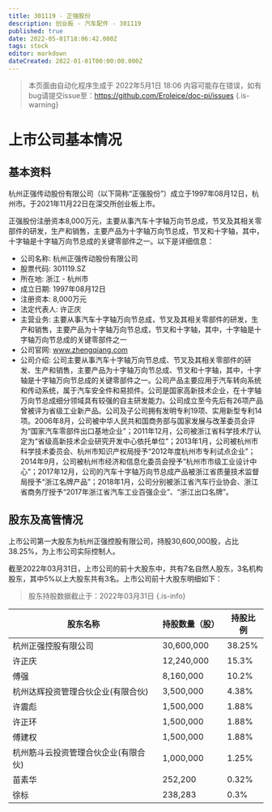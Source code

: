 ```yaml
---
title: 301119 - 正强股份
description: 创业板 - 汽车配件 - 301119
published: true
date: 2022-05-01T18:06:42.000Z
tags: stock
editor: markdown
dateCreated: 2022-01-01T00:00:00.000Z
---
```


> 本页面由自动化程序生成于 2022年5月1日 18:06
> 内容可能存在错误，如有bug请提交issue至：https://github.com/Eroleice/doc-pi/issues
{.is-warning}

# 上市公司基本情况

## 基本资料

杭州正强传动股份有限公司（以下简称“正强股份”）成立于1997年08月12日，杭州市。于2021年11月22日在深交所创业板上市。

正强股份注册资本8,000万元，主要从事汽车十字轴万向节总成，节叉及其相关零部件的研发，生产和销售，主要产品为十字轴万向节总成，节叉和十字轴，其中，十字轴是十字轴万向节总成的关键零部件之一。以下是详细信息：

- 公司名称: 杭州正强传动股份有限公司
- 股票代码: 301119.SZ
- 所在地: 浙江 - 杭州市
- 成立日期: 1997年08月12日
- 注册资本: 8,000万元
- 法定代表人: 许正庆
- 主营业务: 主要从事汽车十字轴万向节总成，节叉及其相关零部件的研发，生产和销售，主要产品为十字轴万向节总成，节叉和十字轴，其中，十字轴是十字轴万向节总成的关键零部件之一
- 公司官网: www.zhengqiang.com
- 公司介绍: 公司主要从事汽车十字轴万向节总成、节叉及其相关零部件的研发、生产和销售，主要产品为十字轴万向节总成、节叉和十字轴，其中，十字轴是十字轴万向节总成的关键零部件之一。公司产品主要应用于汽车转向系统和传动系统，属于汽车安全件和易损件。公司是国家高新技术企业，在十字轴万向节总成细分领域具有较强的自主研发能力。公司成立至今先后有26项产品曾被评为省级工业新产品。公司及子公司拥有发明专利19项、实用新型专利14项。2006年8月，公司被中华人民共和国商务部与国家发展与改革委员会评为“国家汽车零部件出口基地企业”；2011年12月，公司被浙江省科学技术厅认定为“省级高新技术企业研究开发中心依托单位”；2013年1月，公司被杭州市科学技术委员会、杭州市知识产权局授予“2012年度杭州市专利试点企业”；2014年9月，公司被杭州市经济和信息化委员会授予“杭州市市级工业设计中心”；2017年12月，公司的汽车十字轴万向节总成产品被浙江省质量技术监督局授予“浙江名牌产品”；2018年1月，公司分别被浙江省汽车行业协会、浙江省商务厅授予“2017年浙江省汽车工业百强企业”、“浙江出口名牌”。


## 股东及高管情况

上市公司第一大股东为杭州正强控股有限公司，持股30,600,000股，占比38.25%，为上市公司实际控制人。

截至2022年03月31日，上市公司的前十大股东中，共有7名自然人股东，3名机构股东，其中5%以上大股东共有3名。上市公司前十大股东明细如下：

> 股东持股数据截止于：2022年03月31日
{.is-info}

| 股东名称 | 持股数量（股） | 持股比例 |
| --- | --- | --- |
| 杭州正强控股有限公司 | 30,600,000 | 38.25% |
| 许正庆 | 12,240,000 | 15.3% |
| 傅强 | 8,160,000 | 10.2% |
| 杭州达辉投资管理合伙企业(有限合伙) | 3,500,000 | 4.38% |
| 许震彪 | 1,500,000 | 1.88% |
| 许正环 | 1,500,000 | 1.88% |
| 傅建权 | 1,500,000 | 1.88% |
| 杭州筋斗云投资管理合伙企业(有限合伙) | 1,000,000 | 1.25% |
| 苗素华 | 252,200 | 0.32% |
| 徐标 | 238,283 | 0.3% |




